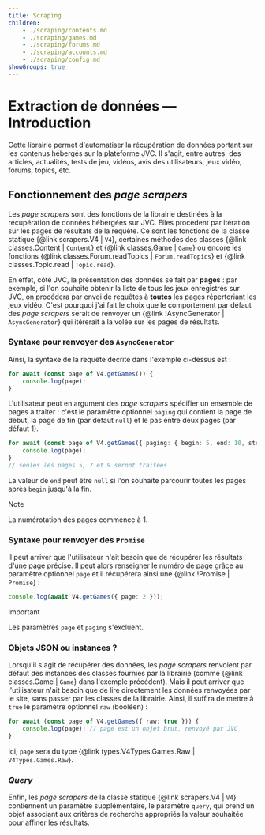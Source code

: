 ```yaml
---
title: Scraping
children:
    - ./scraping/contents.md
    - ./scraping/games.md
    - ./scraping/forums.md
    - ./scraping/accounts.md
    - ./scraping/config.md
showGroups: true
---
```


# Extraction de données — Introduction
Cette librairie permet d'automatiser la récupération de données portant sur les contenus hébergés sur la plateforme JVC. Il s'agit, entre autres, des articles, actualités, tests de jeu, vidéos, avis des utilisateurs, jeux vidéo, forums, topics, etc.

## Fonctionnement des *page scrapers*
Les *page scrapers* sont des fonctions de la librairie destinées à la récupération de données hébergées sur JVC. Elles procèdent par itération sur les pages de résultats de la requête. Ce sont les fonctions de la classe statique {@link scrapers.V4 | `V4`}, certaines méthodes des classes {@link classes.Content | `Content`} et {@link classes.Game | `Game`} ou encore les fonctions {@link classes.Forum.readTopics | `Forum.readTopics`} et {@link classes.Topic.read | `Topic.read`}.

En effet, côté JVC, la présentation des données se fait par **pages** : par exemple, si l'on souhaite obtenir la liste de tous les jeux enregistrés sur JVC, on procédera par envoi de requêtes à **toutes** les pages répertoriant les jeux vidéo. C'est pourquoi j'ai fait le choix que le comportement par défaut des *page scrapers* serait de renvoyer un {@link !AsyncGenerator | `AsyncGenerator`} qui itérerait à la volée sur les pages de résultats.

### Syntaxe pour renvoyer des `AsyncGenerator`

Ainsi, la syntaxe de la requête décrite dans l'exemple ci-dessus est :

```ts
for await (const page of V4.getGames()) {
    console.log(page);
}
```

L'utilisateur peut en argument des *page scrapers* spécifier un ensemble de pages à traiter : c'est le paramètre optionnel `paging` qui contient la page de début, la page de fin (par défaut `null`) et le pas entre deux pages (par défaut 1).

```ts
for await (const page of V4.getGames({ paging: { begin: 5, end: 10, step: 2 } })) {
    console.log(page);
}
// seules les pages 5, 7 et 9 seront traitées
```

La valeur de `end` peut être `null` si l'on souhaite parcourir toutes les pages après `begin` jusqu'à la fin.

> [!NOTE]
> La numérotation des pages commence à 1.

### Syntaxe pour renvoyer des `Promise`
Il peut arriver que l'utilisateur n'ait besoin que de récupérer les résultats d'une page précise. Il peut alors renseigner le numéro de page grâce au paramètre optionnel `page` et il récupérera ainsi une {@link !Promise | `Promise`} :
```ts
console.log(await V4.getGames({ page: 2 }));
```

> [!IMPORTANT]
> Les paramètres `page` et `paging` s'excluent.

### Objets JSON ou instances ?

Lorsqu'il s'agit de récupérer des données, les *page scrapers* renvoient par défaut des instances des classes fournies par la librairie (comme {@link classes.Game | `Game`} dans l'exemple précédent). Mais il peut arriver que l'utilisateur n'ait besoin que de lire directement les données renvoyées par le site, sans passer par les classes de la librairie. Ainsi, il suffira de mettre à `true` le paramètre optionnel `raw` (booléen) :

```ts
for await (const page of V4.getGames({ raw: true })) {
    console.log(page); // page est un objet brut, renvoyé par JVC
}
```

Ici, `page` sera du type {@link types.V4Types.Games.Raw | `V4Types.Games.Raw`}.

### *Query*

Enfin, les *page scrapers* de la classe statique {@link scrapers.V4 | `V4`} contiennent un paramètre supplémentaire, le paramètre `query`, qui prend un objet associant aux critères de recherche appropriés la valeur souhaitée pour affiner les résultats.